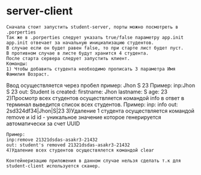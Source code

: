 # server-client
    Сначала стоит запустить student-server, порты можно посмотреть в .porperties
    Так же в .porperties следует указать true/false параметру app.init
    app.init отвечает за начальную инициализацию студентов. 
    В случае если он будет равен false, то при старте лист будет пуст.
    В противном случае в листе будут хранится 4 студента.
    После старта сервера следует запустить клиент.
    Команды:
    1) Чтобы добавить студента необходимо прописать 3 параметра Имя Фамилия Возраст.
   Ввод осуществляется через пробел пример: Jhon S 23
    Пример:
    inp:Jhon S 23
    out: Student is created:  firstname: Jhon lastname: S age: 23
    2)Просмотр всех студентов осуществляется командой info в ответ в терминал выведится список всех студентов.
    Пример: 
    inp: info
    out: 2sd324df34|Jhon|S|23
    3)Удаление 1 студента осуществляется командой remove и id 
    id - уникальное значение которое генерируется автоматически за счет UUID
    
    Пример:
    inp:remove 21321dsdas-asakr3-21432
    out: student's removed 21321dsdas-asakr3-21432
    4)Удаление всех студентов осуществялется командой clear
    
    Контейнеризацию приложения в данном случае нельзя сделать т.к для student-client используется сканер.

